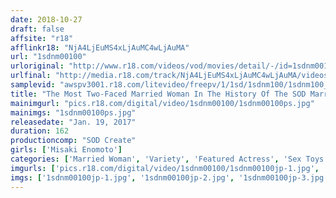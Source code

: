 ```yaml
---
date: 2018-10-27
draft: false
affsite: "r18"
afflinkr18: "NjA4LjEuMS4xLjAuMC4wLjAuMA"
url: "1sdnm00100"
urloriginal: "http://www.r18.com/videos/vod/movies/detail/-/id=1sdnm00100"
urlfinal: "http://media.r18.com/track/NjA4LjEuMS4xLjAuMC4wLjAuMA/videos/vod/movies/detail/-/id=1sdnm00100"
samplevid: "awspv3001.r18.com/litevideo/freepv/1/1sd/1sdnm100/1sdnm100_dmb_w.mp4"
title: "The Most Two-Faced Married Woman In The History Of The SOD Married Woman Label 'Please Take A Look At My True Self' Misaki Enomoto, Age 28 Her AV Debut"
mainimgurl: "pics.r18.com/digital/video/1sdnm00100/1sdnm00100ps.jpg"
mainimgs: "1sdnm00100ps.jpg"
releasedate: "Jan. 19, 2017"
duration: 162
productioncomp: "SOD Create"
girls: ['Misaki Enomoto']
categories: ['Married Woman', 'Variety', 'Featured Actress', 'Sex Toys', 'Threesome / Foursome', 'Debut', 'Minimal Mosaic', 'Hi-Def']
imgurls: ['pics.r18.com/digital/video/1sdnm00100/1sdnm00100jp-1.jpg', 'pics.r18.com/digital/video/1sdnm00100/1sdnm00100jp-2.jpg', 'pics.r18.com/digital/video/1sdnm00100/1sdnm00100jp-3.jpg', 'pics.r18.com/digital/video/1sdnm00100/1sdnm00100jp-4.jpg', 'pics.r18.com/digital/video/1sdnm00100/1sdnm00100jp-5.jpg', 'pics.r18.com/digital/video/1sdnm00100/1sdnm00100jp-6.jpg', 'pics.r18.com/digital/video/1sdnm00100/1sdnm00100jp-7.jpg', 'pics.r18.com/digital/video/1sdnm00100/1sdnm00100jp-8.jpg', 'pics.r18.com/digital/video/1sdnm00100/1sdnm00100jp-9.jpg', 'pics.r18.com/digital/video/1sdnm00100/1sdnm00100jp-10.jpg', 'pics.r18.com/digital/video/1sdnm00100/1sdnm00100jp-11.jpg', 'pics.r18.com/digital/video/1sdnm00100/1sdnm00100jp-12.jpg', 'pics.r18.com/digital/video/1sdnm00100/1sdnm00100jp-13.jpg', 'pics.r18.com/digital/video/1sdnm00100/1sdnm00100jp-14.jpg', 'pics.r18.com/digital/video/1sdnm00100/1sdnm00100jp-15.jpg', 'pics.r18.com/digital/video/1sdnm00100/1sdnm00100jp-16.jpg', 'pics.r18.com/digital/video/1sdnm00100/1sdnm00100jp-17.jpg', 'pics.r18.com/digital/video/1sdnm00100/1sdnm00100jp-18.jpg', 'pics.r18.com/digital/video/1sdnm00100/1sdnm00100jp-19.jpg', 'pics.r18.com/digital/video/1sdnm00100/1sdnm00100jp-20.jpg']
imgs: ['1sdnm00100jp-1.jpg', '1sdnm00100jp-2.jpg', '1sdnm00100jp-3.jpg', '1sdnm00100jp-4.jpg', '1sdnm00100jp-5.jpg', '1sdnm00100jp-6.jpg', '1sdnm00100jp-7.jpg', '1sdnm00100jp-8.jpg', '1sdnm00100jp-9.jpg', '1sdnm00100jp-10.jpg', '1sdnm00100jp-11.jpg', '1sdnm00100jp-12.jpg', '1sdnm00100jp-13.jpg', '1sdnm00100jp-14.jpg', '1sdnm00100jp-15.jpg', '1sdnm00100jp-16.jpg', '1sdnm00100jp-17.jpg', '1sdnm00100jp-18.jpg', '1sdnm00100jp-19.jpg', '1sdnm00100jp-20.jpg']
---
```

